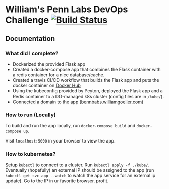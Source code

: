 # William's Penn Labs DevOps Challenge  [![Build Status](https://travis-ci.com/KeenWill/PennLabs-DevOps-Challenge.svg?branch=master)](https://travis-ci.com/KeenWill/PennLabs-DevOps-Challenge)

## Documentation

### What did I complete?
- Dockerized the provided Flask app
- Created a docker-compose app that combines the Flask container with a redis container for a nice database/cache.
- Created a travis CI/CD workflow that builds the Flask app and puts the docker container on [Docker Hub](https://hub.docker.com/repository/docker/williamgoeller/pennlabs_devops_challenge)
- Using the kubeconfig provided by Peyton, deployed the Flask app and a Redis container to a DO-managed k8s cluster (config files are in `/kube/`).
- Connected a domain to the app ([bennbabs.williamgoeller.com](http://bennbabs.williamgoeller.com))

### How to run (Locally)

To build and run the app locally, run `docker-compose build` and `docker-compose up`.

Visit `localhost:5000` in your browser to view the app.

### How to kubernetes?

Setup `kubectl` to connect to a cluster. Run `kubectl apply -f ./kube/`. Eventually (hopefully) an external IP should be assigned to the app (run `kubectl get svc app --watch` to watch the app service for an external ip update). Go to the IP in ur favorite browser. profit.
